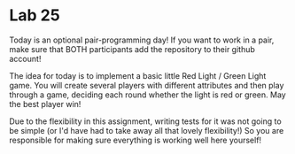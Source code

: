 # Lab 25

Today is an optional pair-programming day! If you want to work in a pair, make sure that BOTH participants add the repository to their github account!

The idea for today is to implement a basic little Red Light / Green Light game. You will create several players with different attributes and then play through a game, deciding each round whether the light is red or green. May the best player win!

Due to the flexibility in this assignment, writing tests for it was not going to be simple (or I'd have had to take away all that lovely flexibility!) So you are responsible for making sure everything is working well here yourself!
